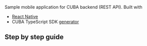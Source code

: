 Sample mobile application for CUBA backend  (REST API).
Built with 
* [React Native](https://facebook.github.io/react-native/)
* CUBA TypeScript SDK [generator](https://github.com/cuba-platform/front-generator/blob/master/src/generators/sdk/README.md)

## Step by step guide
